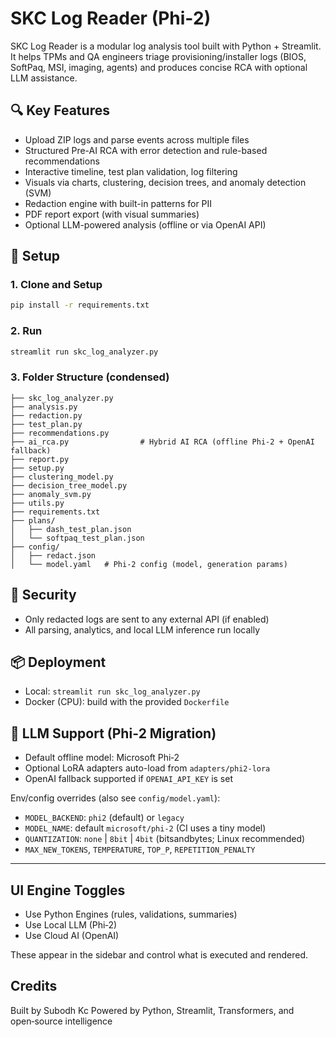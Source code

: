 # SKC Log Reader (Phi‑2)

SKC Log Reader is a modular log analysis tool built with Python + Streamlit. It helps TPMs and QA engineers triage provisioning/installer logs (BIOS, SoftPaq, MSI, imaging, agents) and produces concise RCA with optional LLM assistance.



## 🔍 Key Features
- Upload ZIP logs and parse events across multiple files
- Structured Pre-AI RCA with error detection and rule-based recommendations
- Interactive timeline, test plan validation, log filtering
- Visuals via charts, clustering, decision trees, and anomaly detection (SVM)
- Redaction engine with built-in patterns for PII
- PDF report export (with visual summaries)
- Optional LLM-powered analysis (offline or via OpenAI API)

## 🧰 Setup

### 1. Clone and Setup
```bash
pip install -r requirements.txt
```

### 2. Run
```bash
streamlit run skc_log_analyzer.py
```

### 3. Folder Structure (condensed)
```
├── skc_log_analyzer.py
├── analysis.py
├── redaction.py
├── test_plan.py
├── recommendations.py
├── ai_rca.py                # Hybrid AI RCA (offline Phi‑2 + OpenAI fallback)
├── report.py
├── setup.py
├── clustering_model.py
├── decision_tree_model.py
├── anomaly_svm.py
├── utils.py
├── requirements.txt
├── plans/
│   ├── dash_test_plan.json
│   └── softpaq_test_plan.json
├── config/
│   ├── redact.json
│   └── model.yaml   # Phi‑2 config (model, generation params)
```



## 🔐 Security
- Only redacted logs are sent to any external API (if enabled)
- All parsing, analytics, and local LLM inference run locally

## 📦 Deployment
- Local: `streamlit run skc_log_analyzer.py`
- Docker (CPU): build with the provided `Dockerfile`

## 🧠 LLM Support (Phi‑2 Migration)
- Default offline model: Microsoft Phi‑2
- Optional LoRA adapters auto-load from `adapters/phi2-lora`
- OpenAI fallback supported if `OPENAI_API_KEY` is set

Env/config overrides (also see `config/model.yaml`):
- `MODEL_BACKEND`: `phi2` (default) or `legacy`
- `MODEL_NAME`: default `microsoft/phi-2` (CI uses a tiny model)
- `QUANTIZATION`: `none` | `8bit` | `4bit` (bitsandbytes; Linux recommended)
- `MAX_NEW_TOKENS`, `TEMPERATURE`, `TOP_P`, `REPETITION_PENALTY`

---




## UI Engine Toggles
- Use Python Engines (rules, validations, summaries)
- Use Local LLM (Phi‑2)
- Use Cloud AI (OpenAI)

These appear in the sidebar and control what is executed and rendered.

## Credits
Built by Subodh Kc
Powered by Python, Streamlit, Transformers, and open‑source intelligence
